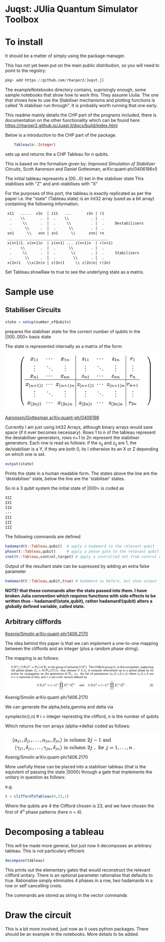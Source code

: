# Juqst: JUlia Quantum Simulator Toolbox
# To install

It should be a matter of simply using the package manager.

This has not yet been put on the main public distribution, so you will need to point to the registry:

```julia
pkg> add https://github.com/rharper2/Juqst.jl
```

The exampleNotebooks directory contains, suprisingly enough, some sample notebooks that show how to work this. They assume IJulia. The one that shows how to use the Stabiliser mechanisms and plotting functions is called "A stabiliser run through". It is probably worth running that one early.

This readme mainly details the CHP part of the programs included, there is documentation on the other functionality which can be found here: https://rharper2.github.io/Juqst.jl/docs/build/index.html

Below is a introduction to the CHP part of the package.

```julia
    Tableau(n::Integer)
```



 sets up and returns the a CHP Tableau for n qubits.

 This is based on the formalism given by: *Improved Simulation of Stabilizer Circuits*,
 Scott Aaronson and Daniel Gottesman, arXiv:quant-ph/0406196v5

 The initial tableau represents a |00...0$\rangle$ ket in the stabiliser state
 This stabilises with "Z" and anti-stabilises with "X"

 For the purposes of this port, the tableau is exactly replicated as per the paper
 i.e. the "state" (Tableau.state) is an Int32 array (used as a bit array)
 containing the following information.

```
 x11   .....  x1n  | z11   ...       z1n | r1
  .    \\       .  |  .    \\          . |  .
  .     \\      .  |  .     \\         . |  .     Destabilisers
  .      \\     .  |  .      \\        . |  .
 xn1      \\   xnn | zn1      \\      znn| rn
 ______________________________________________
 x(n+1)1. x(n+1)n  | z(n+1) ... z(n+1)n  | r(n+1)
  .    \\       .  |  .      \\        . |  .
  .     \\      .  |  .       \\       . |  .     Stabilisers
  .      \\     .  |  .        \\      . |  .
 x(2n)1   \\x(2n)n | z(2n)1     \\ z(2n)n| r(2n)
```
Set Tableau.showRaw to true to see the underlying state as a matrix.

# Sample use

## Stabiliser Circuits

```Julia
state = setup(number_ofQubits)
```

prepares the stabiliser state for the correct number of qubits in the |000..000> basis state

The state is represented internally as a matrix of the form:

<img src="readMeFigures/Matrix.png"></img>

[Aaronson/Gottesman arXiv:quant-ph/0406196](https://arxiv.org/abs/quant-ph/0406196)

Currently I am just using Int32 Arrays, although binary arrays would save space (if it ever becomes necessary).
Rows 1 to n of the tableau represent the destabiliser generators, rows n+1 to 2n represent the stabiliser generators. Each row is read
as follows: if the x<sub>ij</sub> and z<sub>ij</sub> are 1, the de/stabiliser is a Y, if they are both 0, its I otherwise its an X or Z depending on which one is set.

```julia
output(state)
```

Prints the state in a human readable form. The states above the line are the 'destabiliser' state, below the line are the 'stabiliser' states. 

So in a 3 qubit system the initial state of |000> is coded as 

```
XII
IXI
IIX
---
ZII
IZI
IIZ
```

The following commands are defined

```JULIA
hadamard(t::Tableau,qubit)  # apply a hadamard to the relevant qubit
phase(t::Tableau,qubit)     # apply a phase gate to the relevant qubit
cnot(t::Tableau,control,target) # apply a controlled not from control qubit to target qubit
```

Output of the resultant state can be supressed by adding an extra false parameter

```julia
hadamard(t::Tableau,qubit,true) # hadamard as before, but show output
```

**NOTE! that these commands alter the state passed into them. I have broken Julia convention which requires functions 
with side effects to be written thus - hadamard!(state,qubit), rather hadamard!(qubit) alters a globally defined variable, called state.**

## Arbitrary cliffords

[Koenig/Smolin arXiv:quant-ph/1406.2170](https://arxiv.org/abs/1406.2170)

The idea behind this paper is that we can implement a one-to-one mapping between the cliffords and an integer (plus a random phase string).

The mapping is as follows:

<img src="readMeFigures/Clifford Mapping.png">Koenig/Smolin arXiv:quant-ph/1406.2170</img>

We can generate the alpha,beta,gamma and delta via

   symplectic(i,n) # i = integer represting the clifford, n is the number of qubits

Which returns the nxn arrays (alpha->delta) coded as follows:

<img src="readMeFigures/coding.png">Koenig/Smolin arXiv:quant-ph/1406.2170</img>

More usefully these can be placed into a stabiliser tableau (that is the equivlent of passing the state |0000$\rangle$ through a gate that implements the unitary in question as follows:

e.g.

```julia
t = cliffordToTableau(4,23,1)
```

Where the qubits are 4 the Clifford chosen is 23, and we have chosen the first of $4^n$ phase patterns (here n = 4).

# Decomposing a tableau 

This will be made more general, but just now it decomposes an arbitrary tableau. This is not particulary efficient.

```julia
decompose(tableau)
```

This prints out the elementary gates that would reconstruct the relevant clifford unitary. There is an optional parameter rationalise that defaults to true. Rationalise simply eliminates 4 phases in a row, two hadamards in a row or self cancelling cnots.

The commands are stored as string in the vector commands


# Draw the circuit

This is a bit more involved, just now as it uses python packages. There should be an example in the notebooks. More details to be added.







